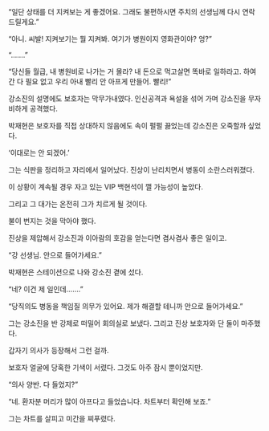 “일단 상태를 더 지켜보는 게 좋겠어요. 그래도 불편하시면 주치의 선생님께 다시 연락드릴게요.”

“아니. 씨발! 지켜보기는 뭘 지켜봐. 여기가 병원이지 영화관이야? 엉?”

“…….”

“당신들 월급, 내 병원비로 나가는 거 몰라? 내 돈으로 먹고살면 똑바로 일하라고. 하여간 다 필요 없고 우리 아내 빨리 안 아프게 만들어. 빨리!”

강소진의 설명에도 보호자는 막무가내였다. 인신공격과 욕설을 섞어 가며 강소진을 무자비하게 공격했다.

박재현은 보호자를 직접 상대하지 않음에도 속이 펄펄 끓었는데 강소진은 오죽할까 싶었다.

‘이대로는 안 되겠어.’

그는 식판을 정리하고 자리에서 일어났다. 진상이 난리치면서 병동이 소란스러워졌다.

이 상황이 계속될 경우 자고 있는 VIP 백현석이 깰 가능성이 높았다.

그리고 그 대가는 온전히 그가 치르게 될 것이다.

불이 번지는 것을 막아야 했다.

진상을 제압해서 강소진과 이아람의 호감을 얻는다면 겸사겸사 좋은 일이고.

“강 선생님. 안으로 들어가세요.”

박재현은 스테이션으로 나와 강소진 곁에 섰다.

“네? 이건 제 일인데…….”

“당직의도 병동을 책임질 의무가 있어요. 제가 해결할 테니까 안으로 들어가세요.”

그는 강소진을 반 강제로 떠밀어 회의실로 보냈다. 그리고 진상 보호자와 단 둘이 마주했다.

갑자기 의사가 등장해서 그런 걸까.

보호자 얼굴에 당혹한 기색이 서렸다. 그것도 아주 잠시 뿐이었지만.

“의사 양반. 다 들었지?”

“네. 환자분 머리가 많이 아프다고 들었습니다. 차트부터 확인해 보죠.”

그는 차트를 살피고 미간을 찌푸렸다.